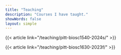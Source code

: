 ```yaml
---
title: "Teaching"
description: "Courses I have taught."
showWords: false
layout: simple
---
```


{{< article link="/teaching/pitt-biosc1540-2024s/" >}}

{{< article link="/teaching/pitt-biosc1630-2023f/" >}}
